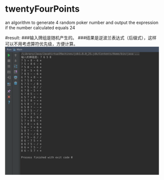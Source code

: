 # twentyFourPoints
an algorithm to generate 4 random poker number and output the expression if the number calculated equals 24


#result:
###输入牌组是随机产生的。
###结果是逆波兰表达式（后缀式），这样可以不用考虑算符优先级，方便计算。
![result](https://raw.githubusercontent.com/haianyt/twentyFourPoints/master/result.png)